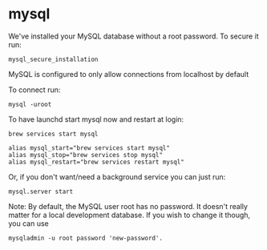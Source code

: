 # mysql

We've installed your MySQL database without a root password. To secure it run:

    mysql_secure_installation

MySQL is configured to only allow connections from localhost by default

To connect run:

    mysql -uroot

To have launchd start mysql now and restart at login:

  ```
  brew services start mysql
  
  alias mysql_start="brew services start mysql"
  alias mysql_stop="brew services stop mysql"
  alias mysql_restart="brew services restart mysql"
  ```
  
Or, if you don't want/need a background service you can just run:

  
  ```
  mysql.server start
  ```
  

  Note: By default, the MySQL user root has no password. It doesn't really matter for a local development database.
  If you wish to change it though, you can use 
  
    mysqladmin -u root password 'new-password'.
  

